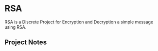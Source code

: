 # RSA
RSA is a Discrete Project for Encryption and Decryption a simple message using RSA.

## Project Notes
